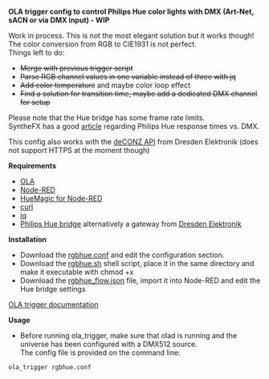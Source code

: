 **OLA trigger config to control Philips Hue color lights with DMX (Art-Net, sACN or via DMX input) - WIP**

Work in process.
This is not the most elegant solution but it works though!  
The color conversion from RGB to CIE1931 is not perfect.  
Things left to do:  
* ~~Merge with previous trigger script~~
* ~~Parse RGB channel values in one variable instead of three with jq~~
* ~~Add color temperature~~ and maybe color loop effect
* ~~Find a solution for transition time, maybe add a dedicated DMX channel for setup~~

Please note that the Hue bridge has some frame rate limits.  
SyntheFX has a good [article](http://support.synthe-fx.com/customer/portal/articles/1330326-philips-hue-response-times-vs-dmx) regarding Philips Hue response times vs. DMX.

This config also works with the [deCONZ API](https://dresden-elektronik.github.io/deconz-rest-doc/) from Dresden Elektronik (does not support HTTPS at the moment though)

**Requirements**

* [OLA](https://www.openlighting.org/ola/)
* [Node-RED](https://nodered.org/)
* [HueMagic for Node-RED](https://github.com/Foddy/node-red-contrib-huemagic)
* [curl](https://curl.haxx.se/)
* [jq](https://stedolan.github.io/jq/)
* [Philips Hue bridge](https://www2.meethue.com) alternatively a gateway from [Dresden Elektronik](https://www.dresden-elektronik.de/funktechnik/solutions/wireless-light-control/gateways/?L=1)

**Installation**
  
* Download the [rgbhue.conf](rgbhue.conf) and edit the configuration section.
* Download the [rgbhue.sh](rgbhue.sh) shell script, place it in the same directory and make it executable with chmod +x
* Download the [rgbhue_flow.json](rgbhue_flow.json) file, import it into Node-RED and edit the Hue bridge settings

[OLA trigger documentation](https://www.openlighting.org/ola/advanced-topics/ola-dmx-trigger/)

**Usage** 

* Before running ola_trigger, make sure that olad is running and the universe has been configured with a DMX512 source.  
The config file is provided on the command line:

`ola_trigger rgbhue.conf`
